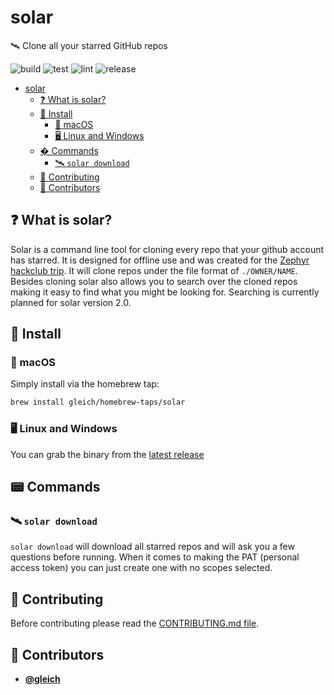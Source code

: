 <!-- DO NOT REMOVE - contributor_list:data:start:["gleich"]:end -->

# solar

🛰️ Clone all your starred GitHub repos

![build](https://github.com/gleich/solar/workflows/build/badge.svg)
![test](https://github.com/gleich/solar/workflows/test/badge.svg)
![lint](https://github.com/gleich/solar/workflows/lint/badge.svg)
![release](https://github.com/gleich/solar/workflows/release/badge.svg)

- [solar](#solar)
  - [❓ What is solar?](#-what-is-solar)
  - [🚀 Install](#-install)
    - [🍎 macOS](#-macos)
    - [🖥️ Linux and Windows](#️-linux-and-windows)
  - [� Commands](#-commands)
    - [🛰️ `solar download`](#️-solar-download)
  - [🙌 Contributing](#-contributing)
  - [👥 Contributors](#-contributors)

## ❓ What is solar?

Solar is a command line tool for cloning every repo that your github account has starred. It is designed for offline use and was created for the [Zephyr hackclub trip](https://zephyr.hackclub.com). It will clone repos under the file format of `./OWNER/NAME`. Besides cloning solar also allows you to search over the cloned repos making it easy to find what you might be looking for. Searching is currently planned for solar version 2.0.

## 🚀 Install

### 🍎 macOS

Simply install via the homebrew tap:

```bash
brew install gleich/homebrew-taps/solar
```

### 🖥️ Linux and Windows

You can grab the binary from the [latest release](https://github.com/gleich/solar/releases/latest)

## 📟 Commands

### 🛰️ `solar download`

`solar download` will download all starred repos and will ask you a few questions before running. When it comes to making the PAT (personal access token) you can just create one with no scopes selected.

## 🙌 Contributing

Before contributing please read the [CONTRIBUTING.md file](https://github.com/gleich/solar/blob/master/CONTRIBUTING.md).

<!-- DO NOT REMOVE - contributor_list:start -->

## 👥 Contributors

- **[@gleich](https://github.com/gleich)**

<!-- DO NOT REMOVE - contributor_list:end -->
